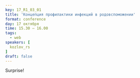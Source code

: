 ```yaml
---
key: 17_R1_03_01
title: 'Концепция профилактики инфекций в родовспоможении'
format: conference
day: 17 октября
time: 15.30 – 16.00
tags:
  - web
speakers: [
  kozlov_rs
]
draft: false
---
```

Surprise!